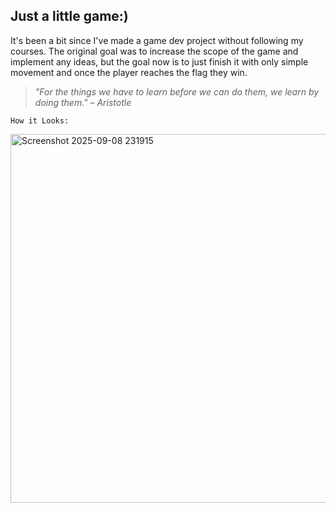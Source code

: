 ## Just a little game:) 

It's been a bit since I've made a game dev project without following my courses. The original goal was to increase the scope of the game and implement any ideas, but the goal now is to just finish it with only simple movement and once the player reaches the flag they win.

> *"For the things we have to learn before we can do them, we learn by doing them." – Aristotle*

`How it Looks:`

<img width="990" height="590" alt="Screenshot 2025-09-08 231915" src="https://github.com/user-attachments/assets/8f536876-33d2-4dc6-b01a-c5eb0ae3c04a" />

